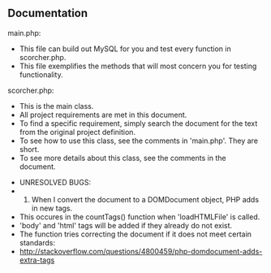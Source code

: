 Documentation
---------------

main.php:
+ This file can build out MySQL for you and test every function in scorcher.php.
+ This file exemplifies the methods that will most concern you for testing functionality.

scorcher.php:
+ This is the main class.
+ All project requirements are met in this document.
+ To find a specific requirement, simply search the document for the text from
	the original project definition.
+ To see how to use this class, see the comments in 'main.php'. They are short.
+ To see more details about this class, see the comments in the document.


 * UNRESOLVED BUGS:
 * 1. When I convert the document to a DOMDocument object, PHP adds in new tags.
 *	This occures in the countTags() function when 'loadHTMLFile' is called.
 *	'body' and 'html' tags will be added if they already do not exist.
 * 	The function tries correcting the document if it does not meet certain standards:
 *	http://stackoverflow.com/questions/4800459/php-domdocument-adds-extra-tags

